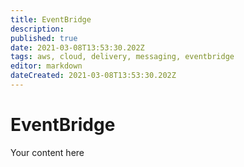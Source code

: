 ```yaml
---
title: EventBridge
description: 
published: true
date: 2021-03-08T13:53:30.202Z
tags: aws, cloud, delivery, messaging, eventbridge
editor: markdown
dateCreated: 2021-03-08T13:53:30.202Z
---
```


# EventBridge
Your content here